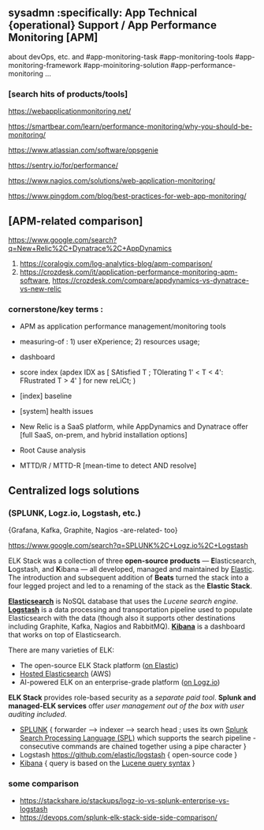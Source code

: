 ## sysadmn :specifically: App Technical {operational} Support / App Performance Monitoring [APM]

about devOps, etc. and #app-monitoring-task #app-monitoring-tools #app-monitoring-framework #app-moinitoring-solution #app-performance-monitoring ... 

### [search hits of products/tools]

https://webapplicationmonitoring.net/

https://smartbear.com/learn/performance-monitoring/why-you-should-be-monitoring/

https://www.atlassian.com/software/opsgenie

https://sentry.io/for/performance/

https://www.nagios.com/solutions/web-application-monitoring/

https://www.pingdom.com/blog/best-practices-for-web-app-monitoring/

## [APM-related comparison] 
https://www.google.com/search?q=New+Relic%2C+Dynatrace%2C+AppDynamics 

1. https://coralogix.com/log-analytics-blog/apm-comparison/
2. https://crozdesk.com/it/application-performance-monitoring-apm-software, https://crozdesk.com/compare/appdynamics-vs-dynatrace-vs-new-relic 

### cornerstone/key terms : 
- APM as application performance management/monitoring tools 

- measuring-of : 1) user eXperience; 2) resources usage; 

- dashboard 

- score index (apdex IDX as [ SAtisfied T ; TOlerating 1' < T < 4': FRustrated T > 4' ] for new reLiCt; )

- [index] baseline 

- [system] health issues 

- New Relic is a SaaS platform, while AppDynamics and Dynatrace offer [full SaaS, on-prem, and hybrid installation options] 

- Root Cause analysis

- MTTD/R / MTTD-R [mean-time to detect AND resolve]


## Centralized logs solutions 
### (SPLUNK, Logz.io, Logstash, etc.) 
{Grafana, Kafka, Graphite, Nagios -are-related- too}

https://www.google.com/search?q=SPLUNK%2C+Logz.io%2C+Logstash 

ELK Stack was a collection of three **open-source products** — **E**lasticsearch, **L**ogstash, and **K**ibana — all developed, managed and maintained by [Elastic](https://www.elastic.co/). The introduction and subsequent addition of **Beats** turned the stack into a four legged project and led to a renaming of the stack as the **Elastic Stack**.

[**Elasticsearch**](https://logz.io/tag/elasticsearch/) is NoSQL database that uses the _Lucene search engine_. [**Logstash**](https://logz.io/tag/logstash/) is a data processing and transportation pipeline used to populate Elasticsearch with the data (though also it supports other destinations including Graphite, Kafka, Nagios and RabbitMQ). [**Kibana**](https://logz.io/tag/kibana/) is a dashboard that works on top of Elasticsearch. 

There are many varieties of ELK:
- The open-source ELK Stack platform ([on Elastic](https://www.elastic.co/webinars/introduction-elk-stack))
- [Hosted Elasticsearch](https://aws.amazon.com/elasticsearch-service/) (AWS)
- AI-powered ELK on an enterprise-grade platform ([on Logz.io](https://logz.io/platform/))

**ELK Stack** provides role-based security as a _separate paid tool_. **Splunk and managed-ELK services** offer _user management out of the box with user auditing included_.

* [SPLUNK](https://www.splunk.com)  { forwarder --> indexer --> search head ; uses its own [Splunk Search Processing Language (SPL)](https://www.splunk.com/en_us/resources/search-processing-language.html) which supports the search pipeline - consecutive commands are chained together using a pipe character } 
* Logstash https://github.com/elastic/logstash  { open-source code }
* [Kibana](https://www.elastic.co/kibana)  { query is based on the [Lucene query syntax](https://lucene.apache.org/core/3_5_0/queryparsersyntax.html) }

### some comparison 
- https://stackshare.io/stackups/logz-io-vs-splunk-enterprise-vs-logstash
- https://devops.com/splunk-elk-stack-side-side-comparison/
